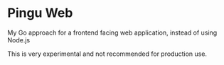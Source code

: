 # Pingu Web

My Go approach for a frontend facing web application, instead of using Node.js

This is very experimental and not recommended for production use.